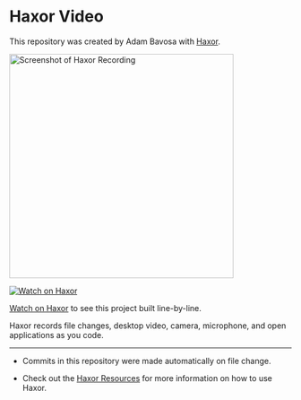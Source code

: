 # Haxor Video

This repository was created by Adam Bavosa with [Haxor](https://app.haxor.sh/replay/ce73a93d-c11d-4aec-adb5-a1ac0b79f453).

<a href="https://app.haxor.sh/replay/ce73a93d-c11d-4aec-adb5-a1ac0b79f453"><img src="https://app.haxor.sh/replay/ce73a93d-c11d-4aec-adb5-a1ac0b79f453/screenshot" alt="Screenshot of Haxor Recording" width="400" /></a> 

<a href="https://app.haxor.sh/replay/ce73a93d-c11d-4aec-adb5-a1ac0b79f453"><img src="https://app.haxor.sh/images/watch-on-haxor.png" alt="Watch on Haxor" /></a> 

[Watch on Haxor](https://app.haxor.sh/replay/ce73a93d-c11d-4aec-adb5-a1ac0b79f453) to see this project built line-by-line.

Haxor records file changes, desktop video, camera, microphone, and open applications as you code.


---
* Commits in this repository were made automatically on file change.

* Check out the [Haxor Resources](https://app.haxor.sh) for more information on how to use Haxor.